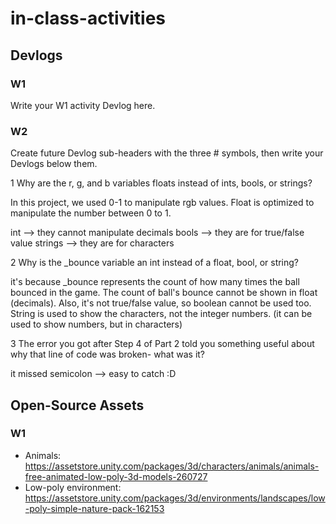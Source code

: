 # in-class-activities
## Devlogs
### W1
Write your W1 activity Devlog here.



### W2
Create future Devlog sub-headers with the three # symbols, then write your Devlogs below them.

1 Why are the r, g, and b variables floats instead of ints, bools, or strings?

In this project, we used 0-1 to manipulate rgb values. Float is optimized to manipulate the number between 0 to 1.

int --> they cannot manipulate decimals
bools --> they are for true/false value
strings --> they are for characters

2 Why is the _bounce variable an int instead of a float, bool, or string?

it's because _bounce represents the count of how many times the ball bounced in the game. The count of ball's bounce cannot be shown in float (decimals). Also, it's not true/false value, so boolean cannot be used too. String is used to show the characters, not the integer numbers. (it can be used to show numbers, but in characters)

3 The error you got after Step 4 of Part 2 told you something useful about why that line of code was broken- what was it?

it missed semicolon --> easy to catch :D

## Open-Source Assets
### W1
- Animals: https://assetstore.unity.com/packages/3d/characters/animals/animals-free-animated-low-poly-3d-models-260727 
- Low-poly environment: https://assetstore.unity.com/packages/3d/environments/landscapes/low-poly-simple-nature-pack-162153 
